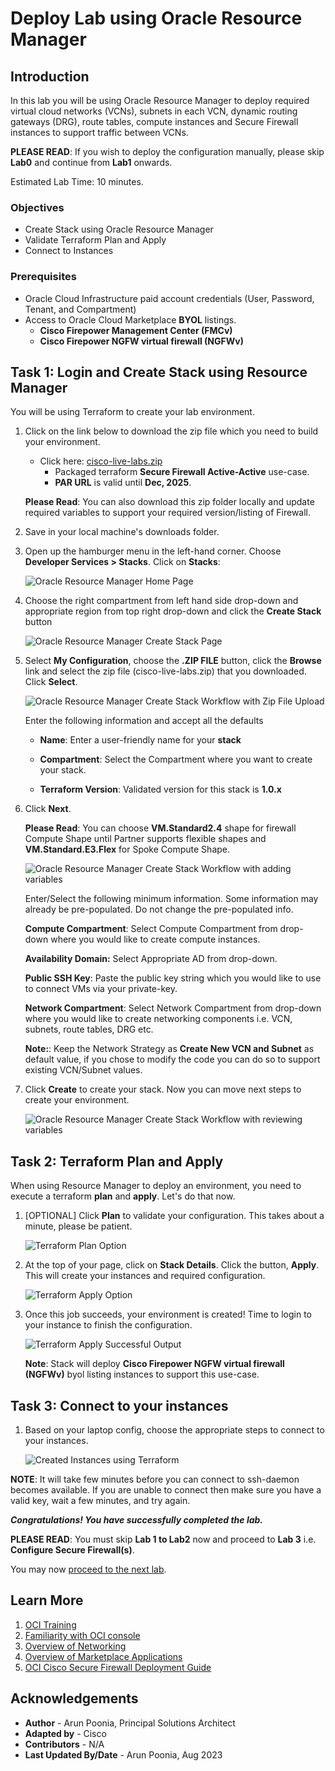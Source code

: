 # Deploy Lab using Oracle Resource Manager

## Introduction

In this lab you will be using Oracle Resource Manager to deploy required virtual cloud networks (VCNs), subnets in each VCN, dynamic routing gateways (DRG), route tables, compute instances and Secure Firewall instances to support traffic between VCNs.

**PLEASE READ**: If you wish to deploy the configuration manually, please skip **Lab0** and continue from **Lab1** onwards.

Estimated Lab Time: 10 minutes.

### Objectives

   - Create Stack using Oracle Resource Manager
   - Validate Terraform Plan and Apply
   - Connect to Instances

### Prerequisites

- Oracle Cloud Infrastructure paid account credentials (User, Password, Tenant, and Compartment)
- Access to Oracle Cloud Marketplace **BYOL** listings.
    - **Cisco Firepower Management Center (FMCv)**
    - **Cisco Firepower NGFW virtual firewall (NGFWv)**

## Task 1: Login and Create Stack using Resource Manager

You will be using Terraform to create your lab environment.

1.  Click on the link below to download the zip file which you need to build your environment.  

    - Click here: [cisco-live-labs.zip](https://objectstorage.us-ashburn-1.oraclecloud.com/p/vmKa0ecCDEuNwfYrjPsHH5liqhrZUsvr-QOJf6AV0VGviyKsL8PYQ_Q3ClX9LhVc/n/partners/b/files/o/cisco-live-labs.zip) 
        - Packaged terraform **Secure Firewall Active-Active** use-case.
        - **PAR URL** is valid until **Dec, 2025**.

    **Please Read**: You can also download this zip folder locally and update required variables to support your required version/listing of Firewall. 

2.  Save in your local machine's downloads folder.

3.  Open up the hamburger menu in the left-hand corner.  Choose **Developer Services > Stacks**. Click on **Stacks**: 

    ![Oracle Resource Manager Home Page](./images/orm-home-page.png " ")

4. Choose the right compartment from left hand side drop-down and appropriate region from top right drop-down and click the **Create Stack** button

    ![Oracle Resource Manager Create Stack Page](./images/create-stack-page.png " ")

5.  Select **My Configuration**, choose the **.ZIP FILE** button, click the **Browse** link and select the zip file (cisco-live-labs.zip) that you downloaded. Click **Select**.

    ![Oracle Resource Manager Create Stack Workflow with Zip File Upload](./images/myconfiguration-step1.png " ")

    Enter the following information and accept all the defaults

    - **Name**: Enter a user-friendly name for your **stack** 

    - **Compartment**: Select the Compartment where you want to create your stack. 

    - **Terraform Version**: Validated version for this stack is **1.0.x**

6.  Click **Next**.

    **Please Read**: You can choose **VM.Standard2.4** shape for firewall Compute Shape until Partner supports flexible shapes and **VM.Standard.E3.Flex** for Spoke Compute Shape.

    ![Oracle Resource Manager Create Stack Workflow with adding variables](./images/myconfiguration-step3.png " ")

    Enter/Select the following minimum information. Some information may already be pre-populated. Do not change the pre-populated info.

    **Compute Compartment**: Select Compute Compartment from drop-down where you would like to create compute instances.  

    **Availability Domain:** Select Appropriate AD from drop-down. 

    **Public SSH Key**: Paste the public key string which you would like to use to connect VMs via your private-key.

    **Network Compartment**: Select Network Compartment from drop-down where you would like to create networking components i.e. VCN, subnets, route tables, DRG etc. 

    **Note:**: Keep the Network Strategy as **Create New VCN and Subnet** as default value, if you chose to modify the code you can do so to support existing VCN/Subnet values. 

7. Click **Create** to create your stack. Now you can move next steps to create your environment.

    ![Oracle Resource Manager Create Stack Workflow with reviewing variables](./images/final-create-stack.png " ")

## Task 2: Terraform Plan and Apply

When using Resource Manager to deploy an environment, you need to execute a terraform **plan** and **apply**. Let's do that now.

1.  [OPTIONAL] Click **Plan** to validate your configuration. This takes about a minute, please be patient.

    ![Terraform Plan Option](./images/terraform-plan.png " ")

2.  At the top of your page, click on **Stack Details**.  Click the button, **Apply**. This will create your instances and required configuration.

    ![Terraform Apply Option](./images/terraform-apply.png " ")

3.  Once this job succeeds, your environment is created! Time to login to your instance to finish the configuration.

    ![Terraform Apply Successful Output](./images/terraform-apply-success.png " ")

    **Note**: Stack will deploy **Cisco Firepower NGFW virtual firewall (NGFWv)** byol listing instances to support this use-case.

## Task 3: Connect to your instances

1. Based on your laptop config, choose the appropriate steps to connect to your instances. 

   ![Created Instances using Terraform](./images/final-instances.png " ")

**NOTE**: It will take few minutes before you can connect to ssh-daemon becomes available. If you are unable to connect then make sure you have a valid key, wait a few minutes, and try again.

***Congratulations! You have successfully completed the lab.***

**PLEASE READ**: You must skip **Lab 1 to Lab2** now and proceed to **Lab 3** i.e. **Configure Secure Firewall(s)**. 

You may now [proceed to the next lab](#next).

## Learn More

1. [OCI Training](https://www.oracle.com/cloud/iaas/training/)
2. [Familiarity with OCI console](https://docs.us-phoenix-1.oraclecloud.com/Content/GSG/Concepts/console.htm)
3. [Overview of Networking](https://docs.us-phoenix-1.oraclecloud.com/Content/Network/Concepts/overview.htm)
4. [Overview of Marketplace Applications](https://docs.oracle.com/en-us/iaas/Content/Marketplace/Concepts/marketoverview.htm)
5. [OCI Cisco Secure Firewall Deployment Guide](https://www.cisco.com/c/en/us/td/docs/security/firepower/quick_start/oci/ftdv-oci-gsg/ftdv-oci-deploy.html)

## Acknowledgements

- **Author** - Arun Poonia, Principal Solutions Architect
- **Adapted by** -  Cisco
- **Contributors** - N/A
- **Last Updated By/Date** - Arun Poonia, Aug 2023